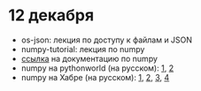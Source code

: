 # 12 декабря 

* os-json: лекция по доступу к файлам и JSON
* numpy-tutorial: лекция по numpy
* [ссылка](http://www.numpy.org/) на документацию по numpy
* numpy на pythonworld (на русском): [1](https://pythonworld.ru/numpy/1.html), [2](https://pythonworld.ru/numpy/2.html)
* numpy на Хабре (на русском): [1](https://habr.com/post/352678/), [2](https://habr.com/post/353416/), [3](https://habr.com/post/413381/), [4](https://habr.com/post/415373/)